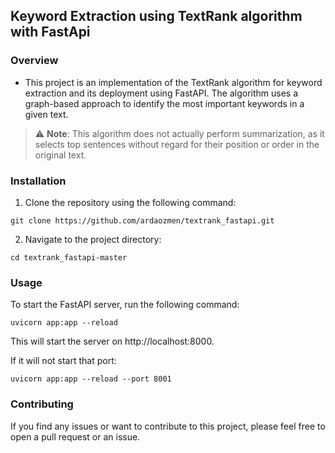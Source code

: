 ## Keyword Extraction using TextRank algorithm with FastApi



### Overview

- This project is an implementation of the TextRank algorithm for keyword extraction and its deployment using FastAPI. The algorithm uses a graph-based approach to identify the most important keywords in a given text.


> :warning: **Note**: This algorithm does not actually perform summarization, as it selects top sentences without regard for their position or order in the original text.


### Installation

1. Clone the repository using the following command:
```prompt
git clone https://github.com/ardaozmen/textrank_fastapi.git
```


2. Navigate to the project directory:
```prompt
cd textrank_fastapi-master
```

### Usage

To start the FastAPI server, run the following command:
```prompt
uvicorn app:app --reload
```
This will start the server on http://localhost:8000.


If it will not start that port:
```prompt
uvicorn app:app --reload --port 8001
```

### Contributing

If you find any issues or want to contribute to this project, please feel free to open a pull request or an issue.